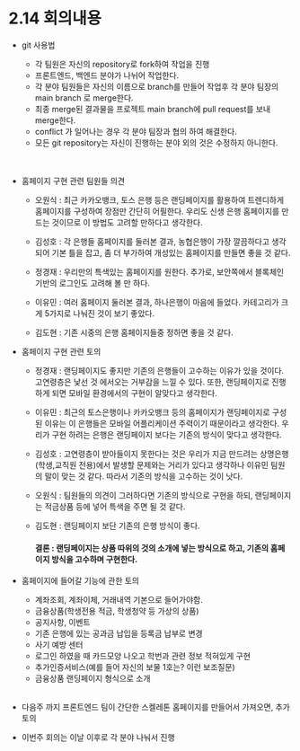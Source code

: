 # 2.14 회의내용

- git 사용법

  - 각 팀원은 자신의 repository로 fork하여 작업을 진행
  - 프론트엔드, 백엔드 분야가 나뉘어 작업한다.
  - 각 분야 팀원들은 자신의 이름으로 branch를 만들어 작업후 각 분야 팀장의 main branch 로 merge한다.
  - 최종 merge된 결과물을 프로젝트 main branch에 pull request를 보내 merge한다.
  - conflict 가 일어나는 경우 각 분야 팀장과 협의 하여 해결한다.
  - 모든 git repository는 자신이 진행하는 분야 외의 것은 수정하지 아니한다.

  <br/>
  <br/>

- 홈페이지 구현 관련 팀원들 의견

  - 오원식 : 최근 카카오뱅크, 토스 은행 등은 랜딩페이지를 활용하여 트렌디하게 홈페이지를 구성하여 장점만 간단히 어필한다. 우리도 신생 은행 홈페이지를 만드는 것이므로 이 방법도 고려할 만하다고 생각한다.
    <br/>
  - 김성호 : 각 은행들 홈페이지를 둘러본 결과, 농협은행이
    가장 깔끔하다고 생각되어 기본 틀을 잡고, 좀 더 부가하여 개성있는 홈페이지를 만들면 좋을 것 같다.
    <br/>

  - 정경재 : 우리만의 특색있는 홈페이지를 원한다. 추가로, 보안쪽에서 블록체인 기반의 로그인도 고려해 볼 만 하다.
    <br/>

  - 이유민 : 여러 홈페이지 둘러본 결과, 하나은행이 마음에 들었다. 카테고리가 크게 5가지로 나눠진 것이 보기 좋았다.

  - 김도현 : 기존 시중의 은행 홈페이지들중 정하면 좋을 것 같다.

- 홈페이지 구현 관련 토의

  - 정경재 : 랜딩페이지도 좋지만 기존의 은행들이 고수하는 이유가 있을 것이다. 고연령층은 낯선 것 에서오는 거부감을 느낄 수 있다. 또한, 랜딩페이지로 진행하게 되면 모바일 환경에서의 구현이 알맞다고 생각한다.
  - 이유민 : 최근의 토스은행이나 카카오뱅크 등의 홈페이지가 랜딩페이지로 구성된 이유는 이 은행들은 모바일 어플리케이션 주력이기 때문이라고 생각한다. 우리가 구현 하려는 은행은
    랜딩페이지 보다는 기존의 방식이 맞다고 생각한다.
    <br/>

  - 김성호 : 고연령층이 받아들이지 못한다는 것은 우리가 지금 만드려는 상명은행 (학생,교직원 전용)에서 발생할 문제와는 거리가 있다고 생각하나 이유민 팀원의 말이 맞는 것 같다. 따라서 기존의 방식을 고수하는 것이 낫다.
    <br/>
  - 오원식 : 팀원들의 의견이 그러하다면 기존의 방식으로 구현을 하되, 랜딩페이지는 적금상품 등에 넣어 특색을 주면 될 것 같다.
    <br/>
  - 김도현 : 랜딩페이지 보단 기존의 은행 방식이 좋다.
    #### 결론 : 랜딩페이지는 상품 따위의 것의 소개에 넣는 방식으로 하고, 기존의 홈페이지 방식을 고수하며 구현한다.

- 홈페이지에 들어갈 기능에 관한 토의

  - 계좌조회, 계좌이체, 거래내역 기본으로 들어가야함.
  - 금융상품(학생전용 적금, 학생청약 등 가상의 상품)
  - 공지사항, 이벤트
  - 기존 은행에 있는 공과금 납입을 등록금 납부로 변경
  - 사기 예방 센터
  - 로그인 하였을 때 카드모양 나오고 학번과 관련 정보 적혀있게 구현
  - 추가인증서비스(예를 들어 자신의 보물 1호는? 이런 보조질문)
  - 금융상품 랜딩페이지 형식으로 소개
    <br/>
    <br/>

- 다음주 까지 프론트엔드 팀이 간단한 스켈레톤 홈페이지를 만들어서 가져오면, 추가토의
- 이번주 회의는 이날 이후로 각 분야 나눠서 진행
